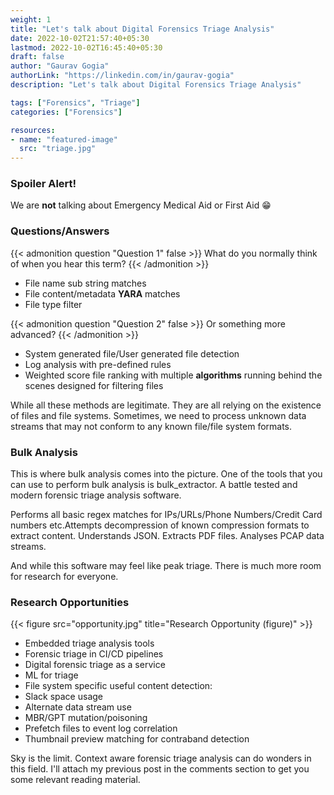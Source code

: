 ```yaml
---
weight: 1
title: "Let's talk about Digital Forensics Triage Analysis"
date: 2022-10-02T21:57:40+05:30
lastmod: 2022-10-02T16:45:40+05:30
draft: false
author: "Gaurav Gogia"
authorLink: "https://linkedin.com/in/gaurav-gogia"
description: "Let's talk about Digital Forensics Triage Analysis"

tags: ["Forensics", "Triage"]
categories: ["Forensics"]

resources:
- name: "featured-image"
  src: "triage.jpg"
---
```


### Spoiler Alert!
We are **not** talking about Emergency Medical Aid or First Aid 😁

### Questions/Answers
{{< admonition question "Question 1" false >}}
What do you normally think of when you hear this term?
{{< /admonition >}}
- File name sub string matches
- File content/metadata **YARA** matches
- File type filter

{{< admonition question "Question 2" false >}}
Or something more advanced?
{{< /admonition >}}
- System generated file/User generated file detection
- Log analysis with pre-defined rules
- Weighted score file ranking with multiple **algorithms** running behind the scenes designed for filtering files

While all these methods are legitimate. They are all relying on the existence of files and file systems. Sometimes, we need to process unknown data streams that may not conform to any known file/file system formats.

### Bulk Analysis
This is where bulk analysis comes into the picture. One of the tools that you can use to perform bulk analysis is bulk_extractor. A battle tested and modern forensic triage analysis software.

Performs all basic regex matches for IPs/URLs/Phone Numbers/Credit Card numbers etc.Attempts decompression of known compression formats to extract content. Understands JSON. Extracts PDF files. Analyses PCAP data streams.

And while this software may feel like peak triage. There is much more room for research for everyone.

### Research Opportunities
{{< figure src="opportunity.jpg" title="Research Opportunity (figure)" >}}

- Embedded triage analysis tools
- Forensic triage in CI/CD pipelines
- Digital forensic triage as a service
- ML for triage
- File system specific useful content detection:
- Slack space usage
- Alternate data stream use
- MBR/GPT mutation/poisoning
- Prefetch files to event log correlation
- Thumbnail preview matching for contraband detection

Sky is the limit. Context aware forensic triage analysis can do wonders in this field. I'll attach my previous post in the comments section to get you some relevant reading material.
